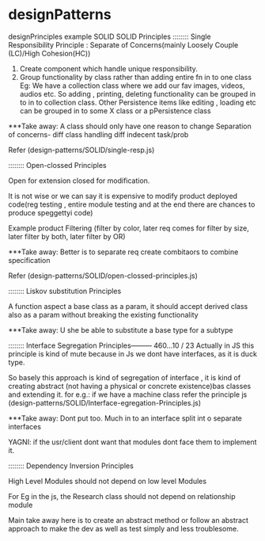 # designPatterns
designPrinciples example
SOLID
SOLID Principles
:::::::: Single Responsibility Principle : Separate of Concerns(mainly Loosely Couple (LC)/High Cohesion(HC))
1. Create component which handle  unique responsibility.
2. Group functionality by class rather than adding entire fn in to one class
Eg:  We have a collection class where we add our fav images, videos, audios etc.
So adding , printing, deleting functionality can be grouped in to in to collection class.
Other Persistence items like editing , loading etc can be grouped in to some X class or a pPersistence class

***Take away: A class should only have one reason to change
Separation of concerns- diff class handling diff indecent task/prob

Refer (design-patterns/SOLID/single-resp.js)

:::::::: Open-clossed Principles

 Open for extension closed for modification.

It is not wise or we can say it is expensive to modify product deployed code(reg testing , entire module testing and  at the end there are chances to produce speggettyi code)

Example  product Filtering (filter by color, later req comes for filter by size, later filter by both, later filter by OR)

***Take away: 
Better is to separate req 
	create combitaors to combine specification

Refer (design-patterns/SOLID/open-clossed-principles.js)

::::::::  Liskov substitution Principles

 A function aspect a base class as a param, it should accept derived class also as a param without breaking the existing functionality

***Take away: U she be able to substitute a base type for a subtype

:::::::: Interface Segregation Principles——— 460…10 / 23
Actually in JS this principle is kind of mute because in Js we dont have interfaces, as it is duck type.

So basely this approach is kind of segregation of interface , it is kind of creating abstract (not having a physical or concrete existence)bas classes and extending it. for e.g.:  if we have a machine class refer the principle js
(design-patterns/SOLID/Interface-egregation-Principles.js)

***Take away: Dont put too. Much in to an interface split int o separate interfaces

YAGNI: if the usr/client dont want that modules dont face them to implement it.

:::::::: Dependency Inversion Principles

High Level Modules should not depend on low level Modules

For Eg in the js, the Research class should not depend on relationship module

Main take away here is to create an abstract method or follow an abstract approach to make the dev as well as test simply and less troublesome.
